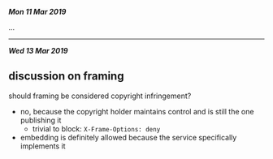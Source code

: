 ***Mon 11 Mar 2019***

...

---

***Wed 13 Mar 2019***

## discussion on framing

should framing be considered copyright infringement?

* no, because the copyright holder maintains control and is still the one publishing it
  * trivial to block: `X-Frame-Options: deny`
* embedding is definitely allowed because the service specifically implements it
